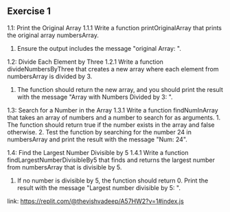 ## Exercise 1
1.1: Print the Original Array
1.1.1 Write a function printOriginalArray that prints the original array numbersArray.
1. Ensure the output includes the message "original Array: ".

1.2: Divide Each Element by Three
1.2.1 Write a function divideNumbersByThree that creates a new array where each element from numbersArray is divided by 3.
1. The function should return the new array, and you should print the result with the message "Array with Numbers Divided by 3: ".

1.3: Search for a Number in the Array
1.3.1 Write a function findNumInArray that takes an array of numbers and a number to search for as arguments. 1. The function should return true if the number exists in the array and false otherwise.
2. Test the function by searching for the number 24 in numbersArray and print the result with the message "Num: 24".

1.4: Find the Largest Number Divisible by 5
1.4.1 Write a function findLargestNumberDivisibleBy5 that finds and returns the largest number from numbersArray that is divisible by 5.
1. If no number is divisible by 5, the function should return 0. Print the result with the message "Largest number divisible by 5: ".

link: https://replit.com/@thevishvadeep/A57HW2?v=1#index.js
